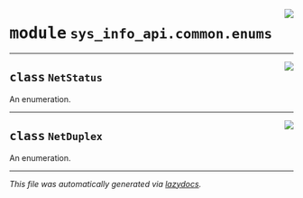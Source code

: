 <!-- markdownlint-disable -->

<a href="../src/sys_info_api/common/enums.py#L0"><img align="right" style="float:right;" src="https://img.shields.io/badge/-source-cccccc?style=flat-square"></a>

# <kbd>module</kbd> `sys_info_api.common.enums`






---

<a href="../src/sys_info_api/common/enums.py#L18"><img align="right" style="float:right;" src="https://img.shields.io/badge/-source-cccccc?style=flat-square"></a>

## <kbd>class</kbd> `NetStatus`
An enumeration. 





---

<a href="../src/sys_info_api/common/enums.py#L23"><img align="right" style="float:right;" src="https://img.shields.io/badge/-source-cccccc?style=flat-square"></a>

## <kbd>class</kbd> `NetDuplex`
An enumeration. 







---

_This file was automatically generated via [lazydocs](https://github.com/ml-tooling/lazydocs)._
